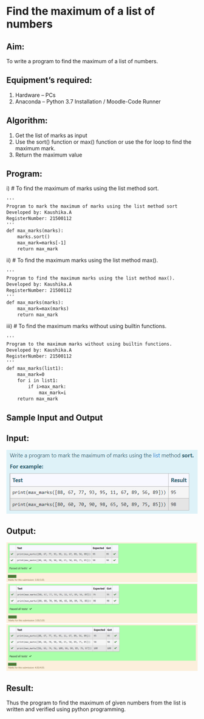 # Find the maximum of a list of numbers
## Aim:
To write a program to find the maximum of a list of numbers.
## Equipment’s required:
1.	Hardware – PCs
2.	Anaconda – Python 3.7 Installation / Moodle-Code Runner
## Algorithm:
1.	Get the list of marks as input
2.	Use the sort() function or max() function or use the for loop to find the maximum mark.
3.	Return the maximum value
## Program:

i)	# To find the maximum of marks using the list method sort.
```
''' 
Program to mark the maximum of marks using the list method sort
Developed by: Kaushika.A
RegisterNumber: 21500112
'''
def max_marks(marks):
    marks.sort()
    max_mark=marks[-1]
    return max_mark
```

ii)	# To find the maximum marks using the list method max().
```
''' 
Program to find the maximum marks using the list method max().
Developed by: Kaushika.A
RegisterNumber: 21500112
'''
def max_marks(marks):
    max_mark=max(marks)
    return max_mark
```

iii) # To find the maximum marks without using builtin functions.
```
''' 
Program to the maximum marks without using builtin functions.
Developed by: Kaushika.A
RegisterNumber: 21500112
'''
def max_marks(list1):
    max_mark=0
    for i in list1:
        if i>max_mark:
            max_mark=i
    return max_mark
```
## Sample Input and Output
## Input:
![input](./img/input1.png) 
## Output:
![output1](./img/Output1.png)
![Output2](./img/output2.png)
![Output3](./img/output3.png)
## Result:
Thus the program to find the maximum of given numbers from the list is written and verified using python programming.
